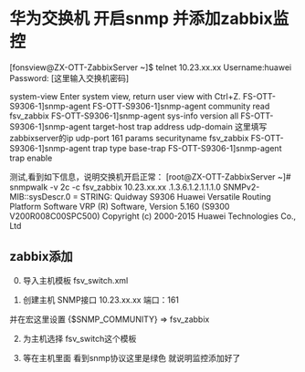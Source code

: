 # 华为交换机 开启snmp 并添加zabbix监控

[fonsview@ZX-OTT-ZabbixServer ~]$ telnet 10.23.xx.xx
Username:huawei
Password: [这里输入交换机密码]

<FS-OTT-S9306-1>system-view
Enter system view, return user view with Ctrl+Z.
FS-OTT-S9306-1]snmp-agent
FS-OTT-S9306-1]snmp-agent community read fsv_zabbix
FS-OTT-S9306-1]snmp-agent sys-info version all
FS-OTT-S9306-1]snmp-agent target-host trap address udp-domain 这里填写zabbixserver的ip  udp-port 161 params securityname fsv_zabbix
FS-OTT-S9306-1]snmp-agent trap type base-trap
FS-OTT-S9306-1]snmp-agent trap enable 


测试,看到如下信息，说明交换机开启正常：
[root@ZX-OTT-ZabbixServer ~]# snmpwalk -v 2c -c fsv_zabbix 10.23.xx.xx  .1.3.6.1.2.1.1.1.0
SNMPv2-MIB::sysDescr.0 = STRING: Quidway S9306
Huawei Versatile Routing Platform Software
VRP (R) Software, Version 5.160 (S9300 V200R008C00SPC500)
Copyright (c) 2000-2015 Huawei Technologies Co., Ltd


## zabbix添加 
0. 导入主机模板 
fsv_switch.xml

1. 创建主机
SNMP接口 10.23.xx.xx
端口：161
  
并在宏这里设置
{$SNMP_COMMUNITY} => fsv_zabbix

2. 为主机选择 fsv_switch这个模板

3. 等在主机里面 看到snmp协议这里是绿色 就说明监控添加好了